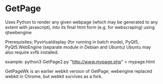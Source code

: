 # GetPage
Uses Python to render any given webpage (which may be generated to any extent with javascript), into its final html form (e.g. for webscraping) using qtwebengine

Prerequisites;  Pyvirtualdisplay (for running in batch mode), PyQt5, PyQt5.WebEngine  (separate module in Debian and Ubuntu)
Ubuntu may also require xvfb installed.

example: python3 GetPage2.py "http://www.mypage.php" > mypage.html

GetPageWk is an earlier webkit version of GetPage;  webengine replaced webkit in Chrome, 
but webkit survives as a fork.


